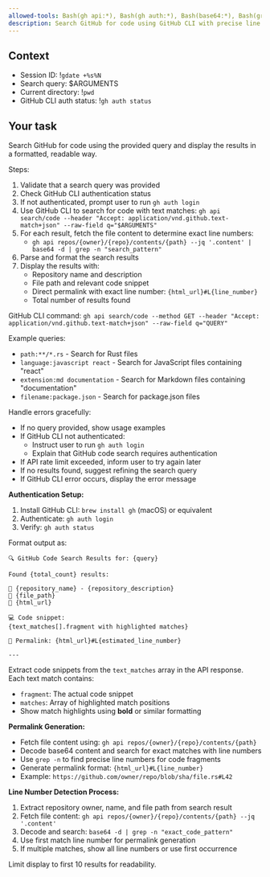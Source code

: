 ```yaml
---
allowed-tools: Bash(gh api:*), Bash(gh auth:*), Bash(base64:*), Bash(grep:*), Bash(head:*)
description: Search GitHub for code using GitHub CLI with precise line number permalinks
---
```


## Context

- Session ID: !`gdate +%s%N`
- Search query: $ARGUMENTS
- Current directory: !`pwd`
- GitHub CLI auth status: !`gh auth status`

## Your task

Search GitHub for code using the provided query and display the results in a formatted, readable way.

Steps:

1. Validate that a search query was provided
2. Check GitHub CLI authentication status
3. If not authenticated, prompt user to run `gh auth login`
4. Use GitHub CLI to search for code with text matches: `gh api search/code --header "Accept: application/vnd.github.text-match+json" --raw-field q="$ARGUMENTS"`
5. For each result, fetch the file content to determine exact line numbers:
   - `gh api repos/{owner}/{repo}/contents/{path} --jq '.content' | base64 -d | grep -n "search_pattern"`
6. Parse and format the search results
7. Display the results with:
   - Repository name and description
   - File path and relevant code snippet
   - Direct permalink with exact line number: `{html_url}#L{line_number}`
   - Total number of results found

GitHub CLI command: `gh api search/code --method GET --header "Accept: application/vnd.github.text-match+json" --raw-field q="QUERY"`

Example queries:

- `path:**/*.rs` - Search for Rust files
- `language:javascript react` - Search for JavaScript files containing "react"
- `extension:md documentation` - Search for Markdown files containing "documentation"
- `filename:package.json` - Search for package.json files

Handle errors gracefully:

- If no query provided, show usage examples
- If GitHub CLI not authenticated:
  - Instruct user to run `gh auth login`
  - Explain that GitHub code search requires authentication
- If API rate limit exceeded, inform user to try again later
- If no results found, suggest refining the search query
- If GitHub CLI error occurs, display the error message

**Authentication Setup:**

1. Install GitHub CLI: `brew install gh` (macOS) or equivalent
2. Authenticate: `gh auth login`
3. Verify: `gh auth status`

Format output as:

```
🔍 GitHub Code Search Results for: {query}

Found {total_count} results:

📁 {repository_name} - {repository_description}
📄 {file_path}
🔗 {html_url}

💻 Code snippet:
{text_matches[].fragment with highlighted matches}

🔗 Permalink: {html_url}#L{estimated_line_number}

---
```

Extract code snippets from the `text_matches` array in the API response. Each text match contains:

- `fragment`: The actual code snippet
- `matches`: Array of highlighted match positions
- Show match highlights using **bold** or similar formatting

**Permalink Generation:**

- Fetch file content using: `gh api repos/{owner}/{repo}/contents/{path}`
- Decode base64 content and search for exact matches with line numbers
- Use `grep -n` to find precise line numbers for code fragments
- Generate permalink format: `{html_url}#L{line_number}`
- Example: `https://github.com/owner/repo/blob/sha/file.rs#L42`

**Line Number Detection Process:**

1. Extract repository owner, name, and file path from search result
2. Fetch file content: `gh api repos/{owner}/{repo}/contents/{path} --jq '.content'`
3. Decode and search: `base64 -d | grep -n "exact_code_pattern"`
4. Use first match line number for permalink generation
5. If multiple matches, show all line numbers or use first occurrence

Limit display to first 10 results for readability.
